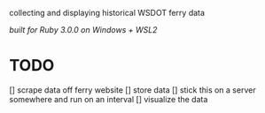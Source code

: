 collecting and displaying historical WSDOT ferry data

_built for Ruby 3.0.0 on Windows + WSL2_

# TODO
[] scrape data off ferry website
[] store data
[] stick this on a server somewhere and run on an interval
[] visualize the data
